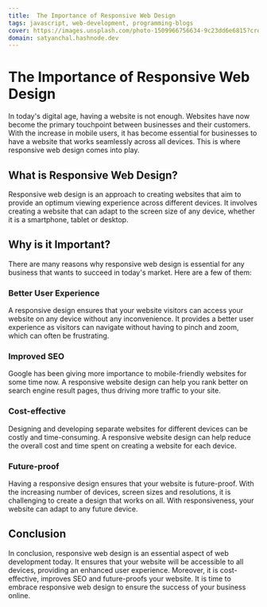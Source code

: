 ```yaml
---
title:  The Importance of Responsive Web Design 
tags: javascript, web-development, programming-blogs
cover: https://images.unsplash.com/photo-1509966756634-9c23dd6e6815?crop=entropy&cs=tinysrgb&fit=max&fm=jpg&ixid=MnwzNDExMjB8MHwxfHNlYXJjaHwxM3x8cHl0aG9uJTIwY29kZXxlbnwwfHx8fDE2Nzg4MjgzMDM&ixlib=rb-4.0.3&q=80&w=1080
domain: satyanchal.hashnode.dev
--- 
```

# The Importance of Responsive Web Design 

In today's digital age, having a website is not enough. Websites have now become the primary touchpoint between businesses and their customers. With the increase in mobile users, it has become essential for businesses to have a website that works seamlessly across all devices. This is where responsive web design comes into play.

## What is Responsive Web Design?

Responsive web design is an approach to creating websites that aim to provide an optimum viewing experience across different devices. It involves creating a website that can adapt to the screen size of any device, whether it is a smartphone, tablet or desktop.

## Why is it Important?

There are many reasons why responsive web design is essential for any business that wants to succeed in today's market. Here are a few of them:

### Better User Experience

A responsive design ensures that your website visitors can access your website on any device without any inconvenience. It provides a better user experience as visitors can navigate without having to pinch and zoom, which can often be frustrating.

### Improved SEO

Google has been giving more importance to mobile-friendly websites for some time now. A responsive website design can help you rank better on search engine result pages, thus driving more traffic to your site.

### Cost-effective

Designing and developing separate websites for different devices can be costly and time-consuming. A responsive website design can help reduce the overall cost and time spent on creating a website for each device.

### Future-proof

Having a responsive design ensures that your website is future-proof. With the increasing number of devices, screen sizes and resolutions, it is challenging to create a design that works on all. With responsiveness, your website can adapt to any future device.

## Conclusion

In conclusion, responsive web design is an essential aspect of web development today. It ensures that your website will be accessible to all devices, providing an enhanced user experience. Moreover, it is cost-effective, improves SEO and future-proofs your website. It is time to embrace responsive web design to ensure the success of your business online.
